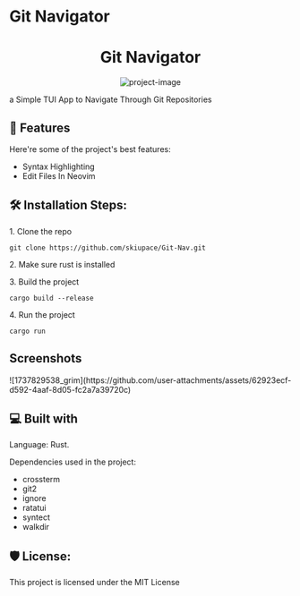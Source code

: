 # Git Navigator

<h1 align="center" id="title">Git Navigator</h1>

<p align="center"><img src="https://socialify.git.ci/skiupace/GitNav/image?description=1&amp;font=KoHo&amp;forks=1&amp;issues=1&amp;language=1&amp;name=1&amp;owner=1&amp;pattern=Charlie+Brown&amp;stargazers=1&amp;theme=Dark" alt="project-image"></p>

<p id="description">a Simple TUI App to Navigate Through Git Repositories</p>

  
  
<h2>🧐 Features</h2>

Here're some of the project's best features:

*   Syntax Highlighting
*   Edit Files In Neovim

<h2>🛠️ Installation Steps:</h2>

<p>1. Clone the repo</p>

```
git clone https://github.com/skiupace/Git-Nav.git
```

<p>2. Make sure rust is installed</p>

<p>3. Build the project</p>

```
cargo build --release
```

<p>4. Run the project</p>

```
cargo run
```


<h2>Screenshots</h2>
![1737829538_grim](https://github.com/user-attachments/assets/62923ecf-d592-4aaf-8d05-fc2a7a39720c)

  
<h2>💻 Built with</h2>
<p>Language: Rust.</p>

Dependencies used in the project:

*   crossterm
*   git2
*   ignore
*   ratatui
*   syntect
*   walkdir

<h2>🛡️ License:</h2>

This project is licensed under the MIT License
